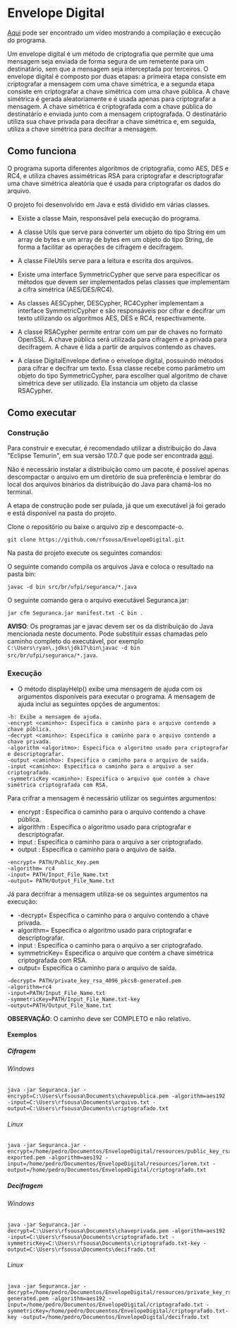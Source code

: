 # Envelope Digital

[Aqui](https://youtu.be/dH7ij_95JqE) pode ser encontrado um vídeo mostrando a compilação e execução do programa.

Um envelope digital é um método de criptografia que permite que uma mensagem seja enviada de forma segura de um remetente para um destinatário, sem que a mensagem seja interceptada por terceiros. O envelope digital é composto por duas etapas: a primeira etapa consiste em criptografar a mensagem com uma chave simétrica, e a segunda etapa consiste em criptografar a chave simétrica com uma chave pública. A chave simétrica é gerada aleatoriamente e é usada apenas para criptografar a mensagem. A chave simétrica é criptografada com a chave pública do destinatário e enviada junto com a mensagem criptografada. O destinatário utiliza sua chave privada para decifrar a chave simétrica e, em seguida, utiliza a chave simétrica para decifrar a mensagem.

## Como funciona

O programa suporta diferentes algoritmos de criptografia, como AES, DES e RC4, e utiliza chaves assimétricas RSA para criptografar e descriptografar uma chave simétrica aleatória que é usada para criptografar os dados do arquivo.

O projeto foi desenvolvido em Java e está dividido em várias classes.

- Existe a classe Main, responsável pela execução do programa. 

- A classe Utils que serve para converter um objeto do tipo String em um array de bytes e um array de bytes em um objeto do tipo String, de forma a facilitar as operações de cifragem e decifragem.
- A classe FileUtils serve para a leitura e escrita dos arquivos.
- Existe uma interface SymmetricCypher que serve para especificar os métodos que devem ser implementados pelas classes que implementam a cifra simétrica (AES/DES/RC4).
- As classes AESCypher, DESCypher, RC4Cypher implementam a interface SymmetricCypher e são responsáveis por cifrar e decifrar um texto utilizando os algoritmos AES, DES e RC4, respectivamente.
- A classe RSACypher permite entrar com um par de chaves no formato OpenSSL. A chave pública será utilizada para cifragem e a privada para decifragem. A chave é lida a partir de arquivos contendo as chaves.
- A classe DigitalEnvelope define o envelope digital, possuindo métodos para cifrar e decifrar um texto. Essa classe recebe como parâmetro um objeto do tipo SymmetricCypher, para escolher qual algoritmo de chave simétrica deve ser utilizado. Ela instancia um objeto da classe RSACypher.

## Como executar

### Construção

Para construir e executar, é recomendado utilizar a distribuição do Java "Eclipse Temurin", em sua versão 17.0.7 que pode ser encontrada [aqui](https://adoptium.net/temurin/releases/).

Não é necessário instalar a distribuição como um pacote, é possível apenas descompactar o arquivo em um diretório de sua preferência e lembrar do local dos arquivos binários da distribuição do Java para chamá-los no terminal.

A etapa de construção pode ser pulada, já que um executável já foi gerado e está disponível na pasta do projeto.

Clone o repositório ou baixe o arquivo zip e descompacte-o.

```git clone https://github.com/rfsousa/EnvelopeDigital.git```

Na pasta do projeto execute os seguintes comandos:

O seguinte comando compila os arquivos Java e coloca o resultado na pasta bin:

`javac -d bin src/br/ufpi/seguranca/*.java`

O seguinte comando gera o arquivo executável Seguranca.jar:

`jar cfm Seguranca.jar manifest.txt -C bin .`

**AVISO**: Os programas jar e javac devem ser os da distribuição do Java mencionada neste documento. Pode substituir essas chamadas pelo caminho completo do executável, por exemplo `C:\Users\ryan\.jdks\jdk17\bin\javac -d bin src/br/ufpi/seguranca/*.java`.

### Execução

- O método displayHelp() exibe uma mensagem de ajuda com os argumentos disponíveis para executar o programa. A mensagem de ajuda inclui as seguintes opções de argumentos:
```
-h: Exibe a mensagem de ajuda.
-encrypt <caminho>: Especifica o caminho para o arquivo contendo a chave pública.
-decrypt <caminho>: Especifica o caminho para o arquivo contendo a chave privada.
-algorithm <algoritmo>: Especifica o algoritmo usado para criptografar e descriptografar.
-output <caminho>: Especifica o caminho para o arquivo de saída.
-input <caminho>: Especifica o caminho para o arquivo a ser criptografado.
-symmetricKey <caminho>: Especifica o arquivo que contém a chave simétrica criptografada com RSA.
```

Para crifrar a mensagem é necessário utilizar os seguintes argumentos:
- encrypt : Especifica o caminho para o arquivo contendo a chave pública.
- algorithm : Especifica o algoritmo usado para criptografar e descriptografar.
- input : Especifica o caminho para o arquivo a ser criptografado.
- output : Especifica o caminho para o arquivo de saída.

```
-encrypt= PATH/Public_Key.pem 
-algorithm= rc4 
-input= PATH/Input_File_Name.txt 
-output= PATH/Output_File_Name.txt
```

Já para decrifrar a mensagem utiliza-se os seguintes argumentos na execução:

- -decrypt= Especifica o caminho para o arquivo contendo a chave privada.
- algorithm= Especifica o algoritmo usado para criptografar e descriptografar.
- input : Especifica o caminho para o arquivo a ser criptografado.
- symmetricKey= Especifica o arquivo que contém a chave simétrica criptografada com RSA.
- output= Especifica o caminho para o arquivo de saída.

```
-decrypt= PATH/private_key_rsa_4096_pkcs8-generated.pem 
-algorithm=rc4 
-input=PATH/Input_File_Name.txt 
-symmetricKey=PATH/Input_File_Name.txt-key 
-output=PATH/Output_File_Name.txt
```

**OBSERVAÇÃO**: O caminho deve ser COMPLETO e não relativo.

#### Exemplos

##### Cifragem

###### Windows
```
java -jar Seguranca.jar -encrypt=C:\Users\rfsousa\Documents\chavepublica.pem -algorithm=aes192 -input=C:\Users\rfsousa\Documents\arquivo.txt -output=C:\Users\rfsousa\Documents\criptografado.txt 
```

###### Linux

```
java -jar Seguranca.jar -encrypt=/home/pedro/Documentos/EnvelopeDigital/resources/public_key_rsa_4096_pkcs8-exported.pem -algorithm=aes192 -input=/home/pedro/Documentos/EnvelopeDigital/resources/lorem.txt -output=/home/pedro/Documentos/EnvelopeDigital/criptografado.txt 
```

##### Decifragem

###### Windows
```
java -jar Seguranca.jar -decrypt=C:\Users\rfsousa\Documents\chaveprivada.pem -algorithm=aes192 -input=C:\Users\rfsousa\Documents\criptografado.txt -symmetricKey=C:\Users\rfsousa\Documents\criptografado.txt-key -output=C:\Users\rfsousa\Documents\decifrado.txt
```

###### Linux

```
java -jar Seguranca.jar -decrypt=/home/pedro/Documentos/EnvelopeDigital/resources/private_key_rsa_4096_pkcs8-generated.pem -algorithm=aes192 -input=/home/pedro/Documentos/EnvelopeDigital/criptografado.txt -symmetricKey=/home/pedro/Documentos/EnvelopeDigital/criptografado.txt-key -output=/home/pedro/Documentos/EnvelopeDigital/decifrado.txt 
```

